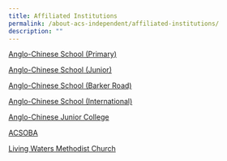 ```yaml
---
title: Affiliated Institutions
permalink: /about-acs-independent/affiliated-institutions/
description: ""
---
```

<a href="http://www.acspri.moe.edu.sg/">Anglo-Chinese School (Primary)</a>

<a href="http://acsj.moe.edu.sg/">Anglo-Chinese School (Junior)</a>

<a href="http://acsbr.moe.edu.sg/">Anglo-Chinese School (Barker Road)</a>

<a href="http://www.acsinternational.com.sg/">Anglo-Chinese School (International)</a>

<a href="https://acjc.moe.edu.sg/">Anglo-Chinese Junior College</a>

<a href="http://www.acsoba.net/">ACSOBA</a>

<a href="http://livingwatersmc.org.sg/ ">Living Waters Methodist Church</a>